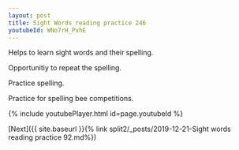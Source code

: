 ```yaml
---
layout: post
title: Sight Words reading practice 246
youtubeId: WNo7rH_PxhE
---
```

 
 
Helps to learn sight words and their spelling.

Opportunitiy to repeat the spelling. 

Practice spelling. 
 
Practice for spelling bee competitions. 
 
{% include youtubePlayer.html id=page.youtubeId %}
 
 

[Next]({{ site.baseurl }}{% link  split2/_posts/2019-12-21-Sight words reading practice 92.md%})
 
